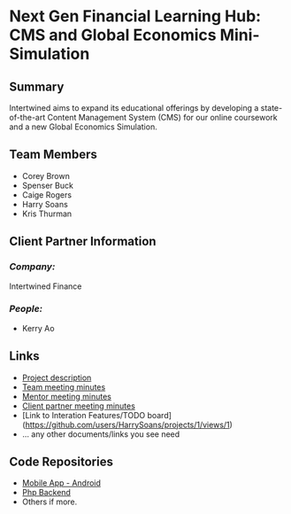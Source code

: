 # Next Gen Financial Learning Hub: CMS and Global Economics Mini-Simulation

## **Summary**

Intertwined aims to expand its educational offerings by developing a state-of-the-art Content Management System (CMS) for our online coursework and a new Global Economics Simulation.

## **Team Members**

- Corey Brown
- Spenser Buck
- Caige Rogers
- Harry Soans
- Kris Thurman
  
## **Client Partner Information**

### *Company:*
Intertwined Finance
### *People:*
- Kerry Ao

## **Links**

- [Project description](ProjectDescription.md)
- [Team meeting minutes](MeetingMinutes/Team)
- [Mentor meeting minutes](MeetingMinutes/Mentor)
- [Client partner meeting minutes](MeetingMinutes/ClientPartner)
- [Link to Interation Features/TODO board] (https://github.com/users/HarrySoans/projects/1/views/1)
- ... any other documents/links you see need

## **Code Repositories**

- [Mobile App - Android](https://www.github.com/WHEREEVER_THE_ANDROID_CODE_IS/)
- [Php Backend](https://www.github.com/WHEREEVER_THE_PHP_CODE_IS)
- Others if more.

